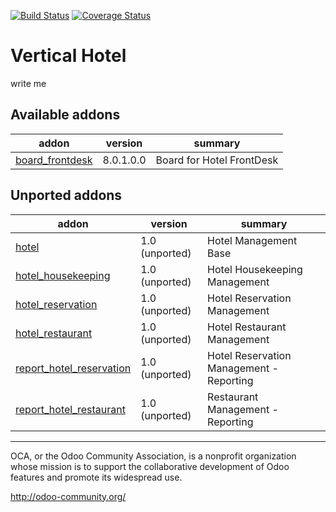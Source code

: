 [![Build Status](https://travis-ci.org/OCA/vertical-hotel.svg?branch=8.0)](https://travis-ci.org/OCA/vertical-hotel)
[![Coverage Status](https://coveralls.io/repos/OCA/vertical-hotel/badge.png?branch=8.0)](https://coveralls.io/r/OCA/vertical-hotel?branch=8.0)

# Vertical Hotel

write me

[//]: # (addons)

Available addons
----------------
addon | version | summary
--- | --- | ---
[board_frontdesk](board_frontdesk/) | 8.0.1.0.0 | Board for Hotel FrontDesk


Unported addons
---------------
addon | version | summary
--- | --- | ---
[hotel](hotel/) | 1.0 (unported) | Hotel Management Base
[hotel_housekeeping](hotel_housekeeping/) | 1.0 (unported) | Hotel Housekeeping Management
[hotel_reservation](hotel_reservation/) | 1.0 (unported) | Hotel Reservation Management
[hotel_restaurant](hotel_restaurant/) | 1.0 (unported) | Hotel Restaurant Management
[report_hotel_reservation](report_hotel_reservation/) | 1.0 (unported) | Hotel Reservation Management - Reporting
[report_hotel_restaurant](report_hotel_restaurant/) | 1.0 (unported) | Restaurant Management - Reporting

[//]: # (end addons)

----

OCA, or the Odoo Community Association, is a nonprofit organization whose
mission is to support the collaborative development of Odoo features and
promote its widespread use.

http://odoo-community.org/
